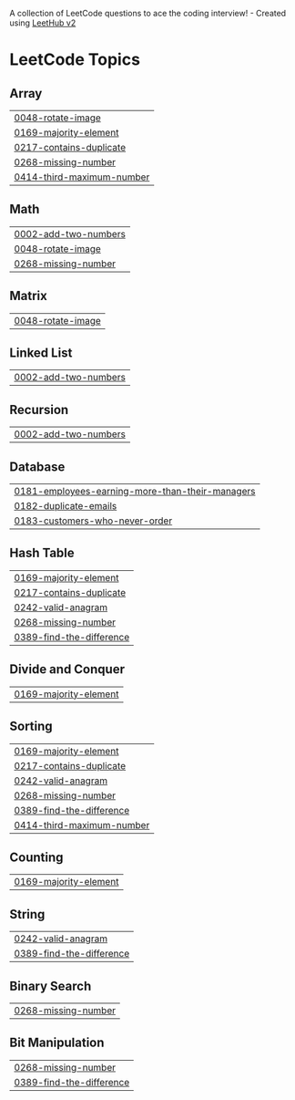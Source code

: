A collection of LeetCode questions to ace the coding interview! - Created using [LeetHub v2](https://github.com/arunbhardwaj/LeetHub-2.0)
<!---LeetCode Topics Start-->
# LeetCode Topics
## Array
|  |
| ------- |
| [0048-rotate-image](https://github.com/mdyamin99/LeetCode_Problems/tree/master/0048-rotate-image) |
| [0169-majority-element](https://github.com/mdyamin99/LeetCode_Problems/tree/master/0169-majority-element) |
| [0217-contains-duplicate](https://github.com/mdyamin99/LeetCode_Problems/tree/master/0217-contains-duplicate) |
| [0268-missing-number](https://github.com/mdyamin99/LeetCode_Problems/tree/master/0268-missing-number) |
| [0414-third-maximum-number](https://github.com/mdyamin99/LeetCode_Problems/tree/master/0414-third-maximum-number) |
## Math
|  |
| ------- |
| [0002-add-two-numbers](https://github.com/mdyamin99/LeetCode_Problems/tree/master/0002-add-two-numbers) |
| [0048-rotate-image](https://github.com/mdyamin99/LeetCode_Problems/tree/master/0048-rotate-image) |
| [0268-missing-number](https://github.com/mdyamin99/LeetCode_Problems/tree/master/0268-missing-number) |
## Matrix
|  |
| ------- |
| [0048-rotate-image](https://github.com/mdyamin99/LeetCode_Problems/tree/master/0048-rotate-image) |
## Linked List
|  |
| ------- |
| [0002-add-two-numbers](https://github.com/mdyamin99/LeetCode_Problems/tree/master/0002-add-two-numbers) |
## Recursion
|  |
| ------- |
| [0002-add-two-numbers](https://github.com/mdyamin99/LeetCode_Problems/tree/master/0002-add-two-numbers) |
## Database
|  |
| ------- |
| [0181-employees-earning-more-than-their-managers](https://github.com/mdyamin99/LeetCode_Problems/tree/master/0181-employees-earning-more-than-their-managers) |
| [0182-duplicate-emails](https://github.com/mdyamin99/LeetCode_Problems/tree/master/0182-duplicate-emails) |
| [0183-customers-who-never-order](https://github.com/mdyamin99/LeetCode_Problems/tree/master/0183-customers-who-never-order) |
## Hash Table
|  |
| ------- |
| [0169-majority-element](https://github.com/mdyamin99/LeetCode_Problems/tree/master/0169-majority-element) |
| [0217-contains-duplicate](https://github.com/mdyamin99/LeetCode_Problems/tree/master/0217-contains-duplicate) |
| [0242-valid-anagram](https://github.com/mdyamin99/LeetCode_Problems/tree/master/0242-valid-anagram) |
| [0268-missing-number](https://github.com/mdyamin99/LeetCode_Problems/tree/master/0268-missing-number) |
| [0389-find-the-difference](https://github.com/mdyamin99/LeetCode_Problems/tree/master/0389-find-the-difference) |
## Divide and Conquer
|  |
| ------- |
| [0169-majority-element](https://github.com/mdyamin99/LeetCode_Problems/tree/master/0169-majority-element) |
## Sorting
|  |
| ------- |
| [0169-majority-element](https://github.com/mdyamin99/LeetCode_Problems/tree/master/0169-majority-element) |
| [0217-contains-duplicate](https://github.com/mdyamin99/LeetCode_Problems/tree/master/0217-contains-duplicate) |
| [0242-valid-anagram](https://github.com/mdyamin99/LeetCode_Problems/tree/master/0242-valid-anagram) |
| [0268-missing-number](https://github.com/mdyamin99/LeetCode_Problems/tree/master/0268-missing-number) |
| [0389-find-the-difference](https://github.com/mdyamin99/LeetCode_Problems/tree/master/0389-find-the-difference) |
| [0414-third-maximum-number](https://github.com/mdyamin99/LeetCode_Problems/tree/master/0414-third-maximum-number) |
## Counting
|  |
| ------- |
| [0169-majority-element](https://github.com/mdyamin99/LeetCode_Problems/tree/master/0169-majority-element) |
## String
|  |
| ------- |
| [0242-valid-anagram](https://github.com/mdyamin99/LeetCode_Problems/tree/master/0242-valid-anagram) |
| [0389-find-the-difference](https://github.com/mdyamin99/LeetCode_Problems/tree/master/0389-find-the-difference) |
## Binary Search
|  |
| ------- |
| [0268-missing-number](https://github.com/mdyamin99/LeetCode_Problems/tree/master/0268-missing-number) |
## Bit Manipulation
|  |
| ------- |
| [0268-missing-number](https://github.com/mdyamin99/LeetCode_Problems/tree/master/0268-missing-number) |
| [0389-find-the-difference](https://github.com/mdyamin99/LeetCode_Problems/tree/master/0389-find-the-difference) |
<!---LeetCode Topics End-->